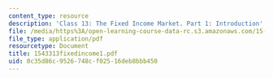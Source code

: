 ```yaml
---
content_type: resource
description: 'Class 13: The Fixed Income Market. Part 1: Introduction'
file: /media/https%3A/open-learning-course-data-rc.s3.amazonaws.com/15-433-investments-spring-2003/0c35d86c9526748cf02516deb8bbb450_1543313fixedincome1.pdf
file_type: application/pdf
resourcetype: Document
title: 1543313fixedincome1.pdf
uid: 0c35d86c-9526-748c-f025-16deb8bbb450
---
```

